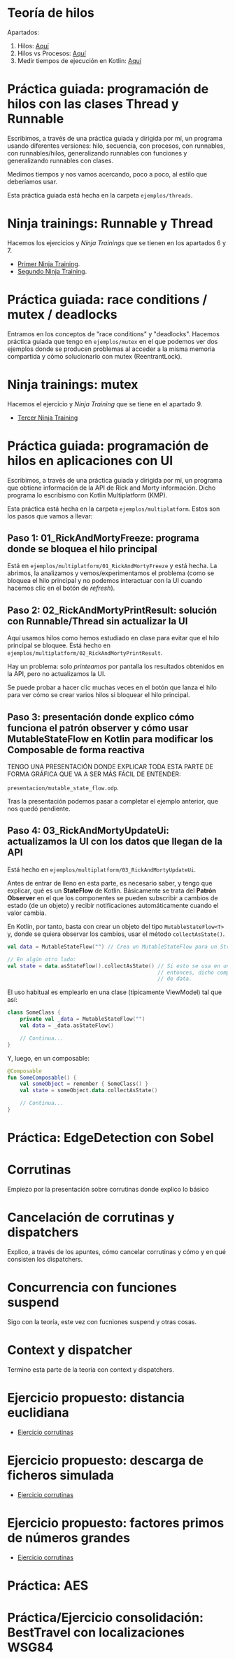 # Teoría de hilos
Apartados:
1. Hilos: [Aquí](https://github.com/rgmf/psp/blob/main/ut/02_programacion_multihilo/apuntes/01_hilos.md)
2. Hilos vs Procesos: [Aquí](https://github.com/rgmf/psp/blob/main/ut/02_programacion_multihilo/apuntes/02_hilos_vs_procesos.md)
3. Medir tiempos de ejecución en Kotlin: [Aquí](https://github.com/rgmf/psp/blob/main/ut/02_programacion_multihilo/apuntes/03_medir_tiempos.md)

# Práctica guiada: programación de hilos con las clases Thread y Runnable
Escribimos, a través de una práctica guiada y dirigida por mí, un programa usando diferentes versiones: hilo, secuencia, con procesos, con runnables, con runnables/hilos, generalizando runnables con funciones y generalizando runnables con clases.

Medimos tiempos y nos vamos acercando, poco a poco, al estilo que deberíamos usar.

Esta práctica guiada está hecha en la carpeta `ejemplos/threads`.

# Ninja trainings: Runnable y Thread
Hacemos los ejercicios y *Ninja Trainings* que se tienen en los apartados 6 y 7.

- [Primer Ninja Training](https://github.com/rgmf/psp/blob/main/ut/02_programacion_multihilo/apuntes/06_ejercicio.md).
- [Segundo Ninja Training](https://github.com/rgmf/psp/blob/main/ut/02_programacion_multihilo/apuntes/07_ejercicio.md).

# Práctica guiada: race conditions / mutex / deadlocks
Entramos en los conceptos de "race conditions" y "deadlocks". Hacemos práctica guiada que tengo en `ejemplos/mutex` en el que podemos ver dos ejemplos donde se producen problemas al acceder a la misma memoria compartida y cómo solucionarlo con mutex (ReentrantLock).

# Ninja trainings: mutex
Hacemos el ejercicio y *Ninja Training* que se tiene en el apartado 9.

- [Tercer Ninja Training](https://github.com/rgmf/psp/blob/main/ut/02_programacion_multihilo/apuntes/09_ejercicio.md)

# Práctica guiada: programación de hilos en aplicaciones con UI
Escribimos, a través de una práctica guiada y dirigida por mí, un programa que obtiene información de la API de Rick and Morty información. Dicho programa lo escribismo con Kotlin Multiplatform (KMP).

Esta práctica está hecha en la carpeta `ejemplos/multiplatform`. Estos son los pasos que vamos a llevar:

## Paso 1: 01_RickAndMortyFreeze: programa donde se bloquea el hilo principal
Está en `ejemplos/multiplatform/01_RickAndMortyFreeze` y está hecha. La abrimos, la analizamos y vemos/experimentamos el problema (como se bloquea el hilo principal y no podemos interactuar con la UI cuando hacemos clic en el botón de *refresh*).

## Paso 2: 02_RickAndMortyPrintResult: solución con Runnable/Thread sin actualizar la UI
Aquí usamos hilos como hemos estudiado en clase para evitar que el hilo principal se bloquee. Está hecho en `ejemplos/multiplatform/02_RickAndMortyPrintResult`.

Hay un problema: solo *printeamos* por pantalla los resultados obtenidos en la API, pero no actualizamos la UI.

Se puede probar a hacer clic muchas veces en el botón que lanza el hilo para ver cómo se crear varios hilos si bloquear el hilo principal.

## Paso 3: presentación donde explico cómo funciona el patrón observer y cómo usar MutableStateFlow en Kotlin para modificar los Composable de forma reactiva
TENGO UNA PRESENTACIÓN DONDE EXPLICAR TODA ESTA PARTE DE FORMA GRÁFICA QUE VA A SER MÁS FÁCIL DE ENTENDER:

`presentacion/mutable_state_flow.odp`.

Tras la presentación podemos pasar a completar el ejemplo anterior, que nos quedó pendiente.

## Paso 4: 03_RickAndMortyUpdateUi: actualizamos la UI con los datos que llegan de la API
Está hecho en `ejemplos/multiplatform/03_RickAndMortyUpdateUi`.

Antes de entrar de lleno en esta parte, es necesario saber, y tengo que explicar, qué es un **StateFlow** de Kotlin. Básicamente se trata del **Patrón Observer** en el que los componentes se pueden subscribir a cambios de estado (de un objeto) y recibir notificaciones automáticamente cuando el valor cambia.

En Kotlin, por tanto, basta con crear un objeto del tipo `MutableStateFlow<T>` y, donde se quiera observar los cambios, usar el método `collectAsState()`.

```kotlin
val data = MutableStateFlow("") // Crea un MutableStateFlow para un String cuyo valor inicial es ""

// En algún otro lado:
val state = data.asStateFlow().collectAsState() // Si esto se usa en un Composable (sería lo normal en UI apps)
                                                // entonces, dicho composable se reconstruirá si cambia el valor
                                                // de data.
```

El uso habitual es emplearlo en una clase (típicamente ViewModel) tal que así:
```kotlin
class SomeClass {
    private val _data = MutableStateFlow("")
    val data = _data.asStateFlow()

    // Continua...
}
```

Y, luego, en un composable:
```kotlin
@Composable
fun SomeComposable() {
    val someObject = remember { SomeClass() }
    val state = someObject.data.collectAsState()

    // Continua...
}
```

# Práctica: EdgeDetection con Sobel

# Corrutinas

Empiezo por la presentación sobre corrutinas donde explico lo básico

# Cancelación de corrutinas y dispatchers

Explico, a través de los apuntes, cómo cancelar corrutinas y cómo y en qué consisten los dispatchers.

# Concurrencia con funciones suspend

Sigo con la teoría, este vez con fucniones suspend y otras cosas.

# Context y dispatcher

Termino esta parte de la teoría con context y dispatchers.

# Ejercicio propuesto: distancia euclidiana

- [Ejercicio corrutinas](https://github.com/rgmf/psp/blob/main/ut/02_programacion_multihilo/apuntes/15_ejercicio.md)

# Ejercicio propuesto: descarga de ficheros simulada

- [Ejercicio corrutinas](https://github.com/rgmf/psp/blob/main/ut/02_programacion_multihilo/apuntes/16_ejercicio.md)

# Ejercicio propuesto: factores primos de números grandes

- [Ejercicio corrutinas](https://github.com/rgmf/psp/blob/main/ut/02_programacion_multihilo/apuntes/17_ejercicio.md)

# Práctica: AES

# Práctica/Ejercicio consolidación: BestTravel con localizaciones WSG84
